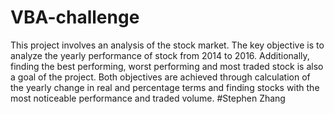 # VBA-challenge
This project involves an analysis of the stock market. The key objective is to analyze the yearly performance of stock from 2014 to 2016. Additionally, finding the best performing, worst performing and most traded stock is also a goal of the project. Both objectives are achieved through calculation of the yearly change in real and percentage terms and finding stocks with the most noticeable performance and traded volume.
#Stephen Zhang

